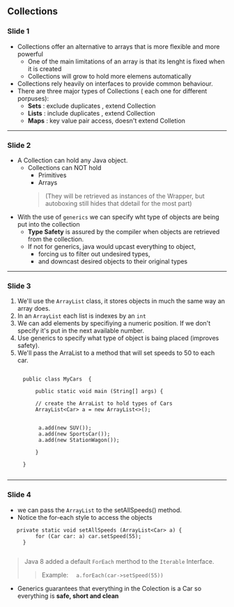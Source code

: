 ## Collections

 ### Slide 1
 
- Collections offer an alternative to arrays that is more flexible and more powerful
  	- One of the main limitations of an array is that its lenght is fixed when it is created
  	- Collections will grow to hold more elemens automatically
- Collections rely heavily on interfaces to provide common behaviour.
- There are three major types of Collections ( each one for different porpuses):
    - **Sets**  : exclude duplicates , extend Collection
    - **Lists** : include duplicates , extend Collection
    - **Maps** : key value pair access, doesn't extend Colletion

---

 ### Slide 2
 
 - A Collection can hold any Java object.
    - Collections can NOT hold
        - Primitives 
        - Arrays
        > (They will be retrieved as instances of the Wrapper, but autoboxing still hides that ddetail for the most part) 
 
 * With  the use of `generics` we can specify wht type of objects are being put into the collection
   *  **Type Safety** is assured by the compiler when objects are retrieved from the collection.
   *  If not for generics, java would upcast everything to object, 
        *    forcing us to filter out undesired types,
        *    and downcast desired objects to their original types

---

 ### Slide 3
 
 1.  We'll use the `ArrayList` class, it stores objects in much the same way an array does.
 2.  In an  `ArrayList` each list is indexes by an `int`
 3.  We can add elements by specifiying a numeric position. If we don't specify it's put in the next available number.
 4. Use generics to specify what type of object is baing placed (improves safety).
 5. We'll pass the ArraList to a method that will set speeds to 50 to each car.
 
 ```
 
      public class MyCars  {
          
          public static void main (String[] args) {
          
          // create the ArraList to hold types of Cars
          ArrayList<Car> a = new ArrayList<>();
          
          
           a.add(new SUV());
           a.add(new SportsCar());
           a.add(new StationWagon());
          
          }
      
      }
 
 
 ```

---

 ### Slide 4 
 
 -  we can pass the `ArrayList` to the  setAllSpeeds() method.
 -  Notice the for-each style to access the objects 

``` 
   private static void setAllSpeeds (ArrayList<Car> a) {
         for (Car car: a) car.setSpeed(55);
     }
     
  ```
  
  > Java 8 added a default `ForEach` merthod to the  `Iterable` Interface.
  >>  Example: 
      ```   a.forEach(car->setSpeed(55)) ``` 
      
  - Generics guarantees that everything in the Colection is a Car so everything is **safe, short and clean**     
